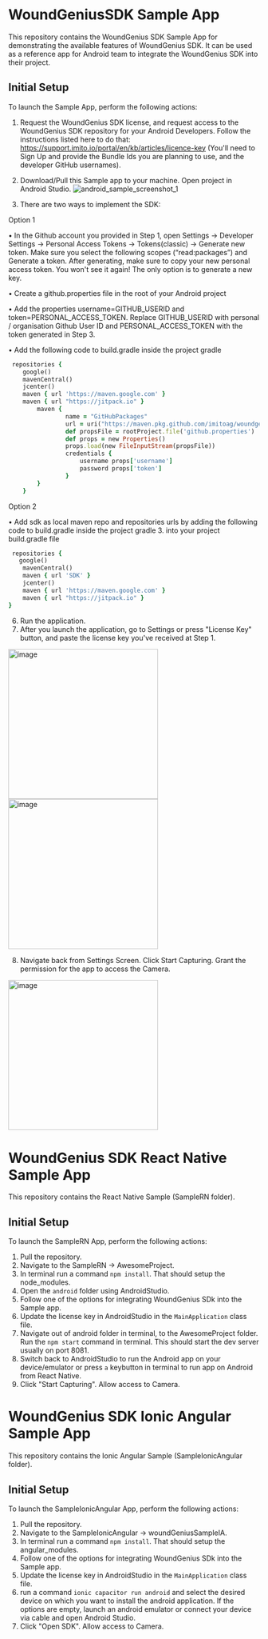 # WoundGeniusSDK Sample App

This repository contains the WoundGenius SDK Sample App for demonstrating the available features of WoundGenius SDK. It can be used as a reference app for Android team to integrate the WoundGenius SDK into their project.


## Initial Setup
To launch the Sample App, perform the following actions:
1. Request the WoundGenius SDK license, and request access to the WoundGenius SDK repository for your Android Developers. Follow the instructions listed here to do that: https://support.imito.io/portal/en/kb/articles/licence-key (You'll need to Sign Up and provide the Bundle Ids you are planning to use, and the developer GitHub usernames).
2. Download/Pull this Sample app to your machine. Open project in Android Studio.
![android_sample_screenshot_1](https://github.com/imitoag/woundgenius-android-sdk-sample/assets/139133999/2c12b8f9-bfab-4248-8223-94559e71cb59)

3. There are two ways to implement the SDK:
   
 Option 1 

• In the Github account you provided in Step 1, open Settings -> Developer Settings -> Personal Access Tokens -> Tokens(classic) -> Generate new token. Make sure you select the following scopes (“read:packages”) and Generate a token. After generating, make sure to copy your new personal access token. You won't see it again! The only option is to generate a new key. 

• Create a github.properties file in the root of your Android project

• Add the properties username=GITHUB_USERID and token=PERSONAL_ACCESS_TOKEN. Replace GITHUB_USERID with personal / organisation Github User ID and PERSONAL_ACCESS_TOKEN with the token generated in Step 3.

• Add the following code to build.gradle inside the project gradle

```ruby   
 repositories {
    google()
    mavenCentral()
    jcenter()
    maven { url 'https://maven.google.com' }
    maven { url "https://jitpack.io" }
        maven {
                name = "GitHubPackages"
                url = uri("https://maven.pkg.github.com/imitoag/woundgenius-android-sdk")
                def propsFile = rootProject.file('github.properties')
                def props = new Properties()
                props.load(new FileInputStream(propsFile))
                credentials {
                    username props['username']
                    password props['token']
                }
        }
    }
```

 Option 2 

• Add sdk as local maven repo and repositories urls by adding the following code to build.gradle inside the project gradle
3.  into your project build.gradle file
```ruby   
 repositories {
   google()
    mavenCentral()
    maven { url 'SDK' }
    jcenter()
    maven { url 'https://maven.google.com' }
    maven { url "https://jitpack.io" }
}
```

6. Run the application.
7. After you launch the application, go to Settings or press "License Key" button, and paste the license key you've received at Step 1.

<img width="300" alt="image" src="https://github.com/imitoag/woundgenius-android-sdk-sample/assets/139133999/c405785e-e0c5-41ba-8116-6681f2d4a171">
<img width="300" alt="image" src="https://github.com/imitoag/woundgenius-android-sdk-sample/assets/139133999/1a2ef027-3c1d-4122-91c3-37d58c4ed7c9">

8. Navigate back from Settings Screen. Click Start Capturing. Grant the permission for the app to access the Camera.
 <img width="300" alt="image" src="https://github.com/imitoag/woundgenius-android-sdk-sample/assets/139133999/f8fd1408-19eb-46da-835b-7001d3ac8e31">


# WoundGenius SDK React Native Sample App

This repository contains the React Native Sample (SampleRN folder).

## Initial Setup
To launch the SampleRN App, perform the following actions:

1. Pull the repository.
2. Navigate to the SampleRN -> AwesomeProject.
3. In terminal run a command ```npm install```. That should setup the node_modules.
4. Open the ```android``` folder using AndroidStudio.
5. Follow one of the options for integrating WoundGenius SDk into the Sample app.
6. Update the license key in AndroidStudio in the ```MainApplication``` class file.
9. Navigate out of android folder in terminal, to the AwesomeProject folder. Run the ```npm start``` command in terminal. This should start the dev server usually on port 8081.
10. Switch back to AndroidStudio to run the Android app on your device/emulator or press ```a``` keybutton in terminal to run app on Android from React Native.
11. Click "Start Capturing". Allow access to Camera.


# WoundGenius SDK Ionic Angular Sample App

This repository contains the Ionic Angular Sample (SampleIonicAngular folder).

## Initial Setup
To launch the SampleIonicAngular App, perform the following actions:

1. Pull the repository.
2. Navigate to the SampleIonicAngular -> woundGeniusSampleIA.
3. In terminal run a command ```npm install```. That should setup the angular_modules.
4. Follow one of the options for integrating WoundGenius SDk into the Sample app.
5. Update the license key in AndroidStudio in the ```MainApplication``` class file.
6. run a command ```ionic capacitor run android``` and select the desired device on which you want to install the android application. If the options are empty, launch an android emulator or connect your device via cable and open Android Studio.
7. Click "Open SDK". Allow access to Camera.
